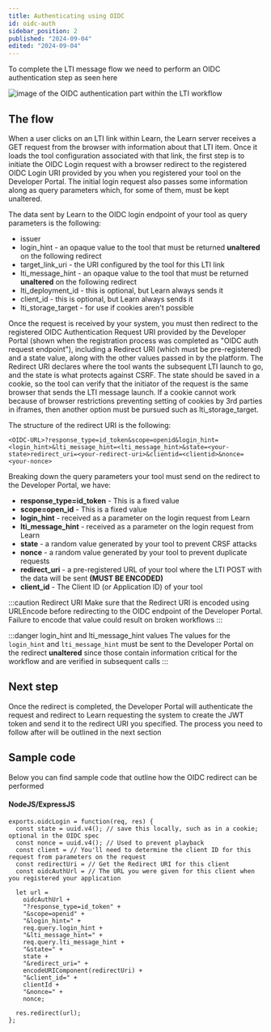 ```yaml
---
title: Authenticating using OIDC
id: oidc-auth
sidebar_position: 2
published: "2024-09-04"
edited: "2024-09-04"
---
```


To complete the LTI message flow we need to perform an OIDC authentication step as seen here

![image of the OIDC authentication part within the LTI workflow](/assets/img/lti-launch-sequence-oidc.png)

## The flow

When a user clicks on an LTI link within Learn, the Learn server receives a GET request from the browser with information about that LTI item. Once it loads the tool configuration associated with that link, the first step is to initiate the OIDC Login request with a browser redirect to the registered OIDC Login URI provided by you when you registered your tool on the Developer Portal. The initial login request also passes some information along as query parameters which, for some of them, must be kept unaltered.

The data sent by Learn to the OIDC login endpoint of your tool as query parameters is the following:

- issuer
- login_hint - an opaque value to the tool that must be returned **unaltered** on the following redirect
- target_link_uri - the URI configured by the tool for this LTI link
- lti_message_hint - an opaque value to the tool that must be returned **unaltered** on the following redirect
- lti_deployment_id - this is optional, but Learn always sends it
- client_id - this is optional, but Learn always sends it
- lti_storage_target - for use if cookies aren't possible

Once the request is received by your system, you must then redirect to the registered OIDC Authentication Request URI provided by the Developer Portal (shown when the registration process was completed as "OIDC auth request endpoint"), including a Redirect URI (which must be pre-registered) and a state value, along with the other values passed in by the platform. The Redirect URI declares where the tool wants the subsequent LTI launch to go, and the state is what protects against CSRF. The state should be saved in a cookie, so the tool can verify that the initiator of the request is the same browser that sends the LTI message launch. If a cookie cannot work because of browser restrictions preventing setting of cookies by 3rd parties in iframes, then another option must be pursued such as lti_storage_target.

The structure of the redirect URI is the following:

```
<OIDC-URL>?response_type=id_token&scope=openid&login_hint=<login_hint>&lti_message_hint=<lti_message_hint>&state=<your-state>redirect_uri=<your-redirect-uri>&clientid=<clientid>&nonce=<your-nonce>
```

Breaking down the query parameters your tool must send on the redirect to the Developer Portal, we have:

- **response_type=id_token** - This is a fixed value
- **scope=open_id** - This is a fixed value
- **login_hint** - received as a parameter on the login request from Learn
- **lti_message_hint** - received as a parameter on the login request from Learn
- **state** - a random value generated by your tool to prevent CRSF attacks
- **nonce** - a random value generated by your tool to prevent duplicate requests
- **redirect_uri** - a pre-registered URL of your tool where the LTI POST with the data will be sent **(MUST BE ENCODED)**
- **client_id** - The Client ID (or Application ID) of your tool

:::caution Redirect URI
Make sure that the Redirect URI is encoded using URLEncode before redirecting to the OIDC endpoint of the Developer Portal. Failure to encode that value could result on broken workflows
:::

:::danger login_hint and lti_message_hint values
The values for the `login_hint` and `lti_message_hint` must be sent to the Developer Portal on the redirect **unaltered** since those contain information critical for the workflow and are verified in subsequent calls
:::

## Next step

Once the redirect is completed, the Developer Portal will authenticate the request and redirect to Learn requesting the system to create the JWT token and send it to the redirect URI you specified. The process you need to follow after will be outlined in the next section

## Sample code

Below you can find sample code that outline how the OIDC redirect can be performed

#### NodeJS/ExpressJS

```node
exports.oidcLogin = function(req, res) {
  const state = uuid.v4(); // save this locally, such as in a cookie; optional in the OIDC spec
  const nonce = uuid.v4(); // Used to prevent playback
  const client = // You'll need to determine the client ID for this request from parameters on the request
  const redirectUri = // Get the Redirect URI for this client
  const oidcAuthUrl = // The URL you were given for this client when you registered your application

  let url =
    oidcAuthUrl +
    "?response_type=id_token" +
    "&scope=openid" +
    "&login_hint=" +
    req.query.login_hint +
    "&lti_message_hint=" +
    req.query.lti_message_hint +
    "&state=" +
    state +
    "&redirect_uri=" +
    encodeURIComponent(redirectUri) +
    "&client_id=" +
    clientId +
    "&nonce=" +
    nonce;

  res.redirect(url);
};
```

